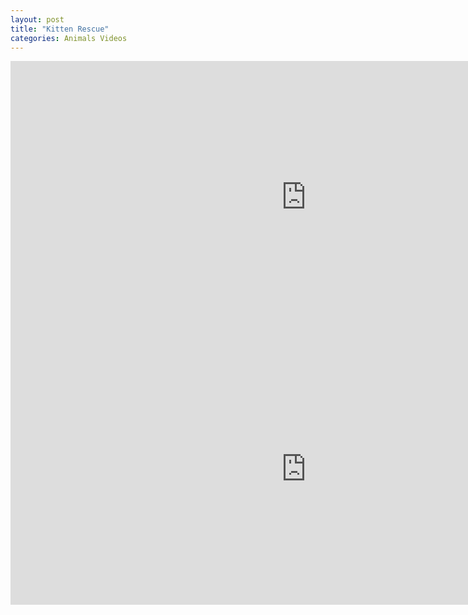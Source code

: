```yaml
---
layout: post
title: "Kitten Rescue"
categories: Animals Videos
---
```


<iframe width="945" height="435" src="https://www.youtube.com/embed/M5huFQWHyVI" frameborder="0" allow="accelerometer; autoplay; clipboard-write; encrypted-media; gyroscope; picture-in-picture" allowfullscreen></iframe>

<iframe width="945" height="435" src="https://www.youtube.com/embed/pvEuYcM0j6M" frameborder="0" allow="accelerometer; autoplay; clipboard-write; encrypted-media; gyroscope; picture-in-picture" allowfullscreen></iframe>
